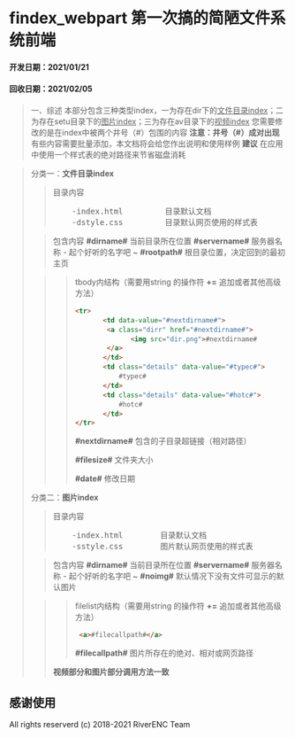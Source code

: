 # findex_webpart 第一次搞的简陋文件系统前端

#### 开发日期：2021/01/21

#### 回收日期：2021/02/05

> 一、综述
> 本部分包含三种类型index，一为存在dir下的<u>文件目录index</u>；二为存在setu目录下的<u>图片index</u>；三为存在av目录下的<u>视频index</u>
> 您需要修改的是在index中被两个井号（#）包围的内容 **注意：井号（#）成对出现**
> 有些内容需要批量添加，本文档将会给您作出说明和使用样例
> **建议** 在应用中使用一个样式表的绝对路径来节省磁盘消耗

>分类一：**文件目录index**
>
>> 目录内容
>> <pre>
>>     -index.html         目录默认文档
>>     -dstyle.css         目录默认网页使用的样式表
>> </pre>
>
>> 包含内容
>> **#dirname#**  当前目录所在位置
>> **#servername#** 服务器名称 - 起个好听的名字吧 ~
>> **#rootpath#** 根目录位置，决定回到的最初主页
>
>> > tbody内结构（需要用string 的操作符 **+=** 追加或者其他高级方法）
>> >
>> > ```html
>> > <tr>
>> >    	<td data-value="#nextdirname#">
>> >       	 <a class="dirr" href="#nextdirname#">
>> >         	   <img src="dir.png">#nextdirname#
>> >         </a>
>> >    	</td>
>> >    	<td class="details" data-value="#typec#">
>> >        	#typec#
>> >    	</td>
>> >    	<td class="details" data-value="#hotc#">
>> >    		#hotc#
>> >    	</td>
>> > </tr>
>> > ```
>> >
>> > **#nextdirname#** 包含的子目录超链接（相对路径）
>> >
>> > **#filesize#** 文件夹大小
>> >
>> > **#date#** 修改日期
>
>分类二：**图片index**
>
>> 目录内容
>> <pre>
>>     -index.html        目录默认文档
>>     -sstyle.css        图片默认网页使用的样式表
>> </pre>
>
>> 包含内容
>> **#dirname#**  当前目录所在位置
>> **#servername#** 服务器名称 - 起个好听的名字吧 ~
>> **#noimg#** 默认情况下没有文件可显示的默认图片
>
>> > filelist内结构（需要用string 的操作符 **+=** 追加或者其他高级方法）
>> >
>> > ```html
>> >  <a>#filecallpath#</a>
>> > ```
>> > **#filecallpath#** 图片所存在的绝对、相对或网页路径
>>
>> **视频部分和图片部分调用方法一致**



## 感谢使用

All rights reserverd (c) 2018-2021 RiverENC Team

